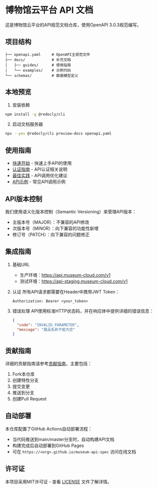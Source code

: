 # 博物馆云平台 API 文档

这是博物馆云平台的API规范文档仓库，使用OpenAPI 3.0.3规范编写。

## 项目结构

```
├── openapi.yaml     # OpenAPI主规范文件
├── docs/            # 补充文档
│   ├── guides/      # 使用指南
│   └── examples/    # 示例代码
└── schemas/         # 数据模型定义
```

## 本地预览

1. 安装依赖
```bash
npm install -g @redocly/cli
```

2. 启动文档服务器
```bash
npx --yes @redocly/cli preview-docs openapi.yaml
```

## 使用指南

- [快速开始](docs/guides/quick-start.md) - 快速上手API的使用
- [认证指南](docs/guides/authentication.md) - API认证相关说明
- [最佳实践](docs/guides/best-practices.md) - API调用优化建议
- [API示例](docs/examples/api-examples.md) - 常见API调用示例

## API版本控制

我们使用语义化版本控制（Semantic Versioning）来管理API版本：

- 主版本号（MAJOR）：不兼容的API修改
- 次版本号（MINOR）：向下兼容的功能性新增
- 修订号（PATCH）：向下兼容的问题修正

## 集成指南

1. 基础URL
   - 生产环境：https://api.museum-cloud.com/v1
   - 测试环境：https://api-staging.museum-cloud.com/v1

2. 认证
   所有API请求都需要在Header中携带JWT Token：
   ```
   Authorization: Bearer <your_token>
   ```

3. 错误处理
   API使用标准HTTP状态码，并在响应体中提供详细的错误信息：
   ```json
   {
     "code": "INVALID_PARAMETER",
     "message": "展品名称不能为空"
   }
   ```

## 贡献指南

详细的贡献指南请参考[贡献指南](docs/guides/contribution.md)，主要包括：

1. Fork本仓库
2. 创建特性分支
3. 提交变更
4. 推送到分支
5. 创建Pull Request

## 自动部署

本仓库配置了GitHub Actions自动部署流程：

- 当代码推送到main/master分支时，自动构建API文档
- 构建完成后自动部署到GitHub Pages
- 可在 `https://<org>.github.io/museum-api-spec` 访问在线文档

## 许可证

本项目采用MIT许可证 - 查看 [LICENSE](LICENSE) 文件了解详情。